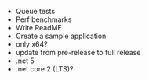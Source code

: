 ﻿- Queue tests
- Perf benchmarks
- Write ReadME
- Create a sample application
- only x64?
- update from pre-release to full release
- .net 5
- .net core 2 (LTS)?